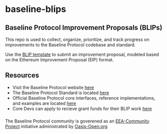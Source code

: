 # baseline-blips
<h2>Baseline Protocol Improvement Proposals (BLIPs)</h2>

This repo is used to collect, organize, prioritize, and track progress on improvements to the Baseline Protocol codebase and standard.

Use the [BLIP template](https://github.com/eea-oasis/baseline-blips/blob/main/.github/ISSUE_TEMPLATE/blip-template.md) to submit an improvement proposal, modeled based on the Ethereum Improvement Proposal (EIP) format.

## Resources
* Visit the Baseline Protocol website [here](https://baseline-protocol.org)
* The Baseline Protocol Standard is located [here](https://github.com/eea-oasis/baseline-standard)
* Official Baseline Protocol core interfaces, reference implementations, and examples are located [here](https://github.com/eea-oasis/baseline)
* Core Devs can apply to recieve grant funds for their BLIP work [here](https://github.com/eea-oasis/baseline-grants)

###
The Baseline Protocol community is goverened as an [EEA-Community Project](https://entethalliance.org/eeacommunityprojects/) initiative administrated by [Oasis-Open.org](https://oasis-open.org)
